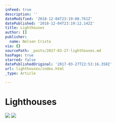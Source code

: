 ```yaml
---
inFeed: true
description: ''
dateModified: '2018-12-04T23:19:08.761Z'
datePublished: '2018-12-04T23:19:12.142Z'
title: Lighthouses
author: []
publisher:
  name: Nelson Cristo
via: {}
sourcePath: _posts/2017-03-27-lighthouses.md
hasPage: true
starred: false
datePublishedOriginal: '2017-03-27T22:53:16.358Z'
url: lighthouses/index.html
_type: Article

---
```

# Lighthouses
![](https://the-grid-user-content.s3-us-west-2.amazonaws.com/316eaa93-efe9-400b-9a1b-b01bf9ca63ea.jpg)
![](https://the-grid-user-content.s3-us-west-2.amazonaws.com/39c4e684-e94f-461b-89f4-e64c0ea90d5a.jpg)